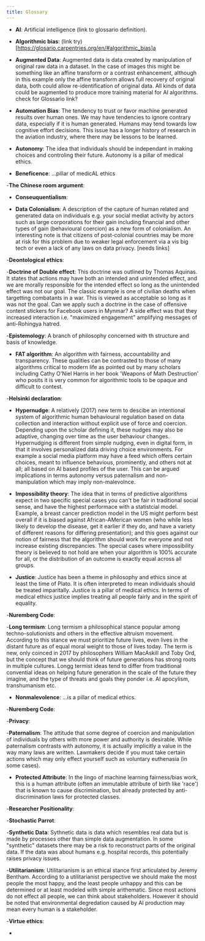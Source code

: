```yaml
---
title: Glossary
---
```


- **AI**:
  Artificial intelligence (link to glossario definition).

- **Algorithmic bias**:
(link try)[https://glosario.carpentries.org/en/#algorithmic_bias]a

- **Augmented Data**:
  Augmented data is data created by manipulation of original raw data in a dataset. In the case of images this might be something like an affine transform or a contrast enhancement, although in this example only the affine transform allows full recovery of original data, both could allow re-identification of original data. All kinds of data could be augmented to produce more training material for AI algorithms. check for Glossario link?

- **Automation Bias**:
    The tendency to trust or favor machine generated results over human ones. We may have tendencies to ignore contrary data, especially if it is human generated. Humans may tend towards low cognitive effort decisions. This issue has a longer history of research in the aviation industry, where there may be lessons to be learned.

- **Autonomy**:
    The idea that individuals should be independant in making choices and controling their future. Autonomy is a pillar of medical ethics. 

- **Beneficence**:
    ...pillar of medicAL ethics

-**The Chinese room argument**:

- **Conseuquentialism**:
  
- **Data Colonialism**:
  A description of the capture of human related and generated data on individuals  e.g. your social mediat activity by actors such as large corporations for their gain including financial and other types of gain (behavioural coercion) as a new form of colonialism. An interesting note is that citizens of post-colonial countries may be more at risk for this problem due to weaker legal enforcement via a vis big tech or even a lack of any laws on data privacy. [needs links]

-**Deontological ethics**:
 



-**Doctrine of Double effect**:
    This doctrine was outlined by Thomas Aquinas. It states that actions may have both an intended and unintended effect, and we are morally responsible for the intended effect so long as the unintended effect was not our goal. The classic example is one of civilian deaths when targetting combatants in a war. This is viewed as acceptable so long as it was not the goal. Can we apply such a doctrine in the case of offensive content stickers for Facebook users in Mynmar? A side effect was that they increased interaction i.e. "maximized engagement" amplifying messages of anti-Rohingya hatred. 

-**Epistemology**:
    A branch of philosophy concerned with th structure and basis of knowledge. 


- **FAT algorithm**: An algorithm with fairness, accountability and transparency. These qualities can be contrasted to those of many algorithms critical to modern life as pointed out by many scholars including Cathy O'Niel Harris in her book 'Weapons of Math Destruction' who posits it is very common for algorithmic tools to be opaque and difficult to contest. 


-**Helsinki declaration**:

 
- **Hypernudge**:
    A relatively (2017) new term to descibe an intentional system of algorithmic human behavioural regulation based on data collection and interaction without explicit use of force and coercion. Depending upon the scholar defining it, these nudges may also be adaptive, changing over time as the user behaviour changes. Hypernudging is different from simple nudging, even in digital form, in that it involves personalized data driving choice environments. For example a social media platform may have a feed which offers certain choices, meant to influence behavious, prominently, and others not at all; all based on AI based profiles of the user. This can be argued implications in terms autonomy versus paternalism and non-manipulation which may imply non-malevolnce.


- **Impossibility theory**:
  The idea that in terms of predictive algorithms expect in two specific special cases you can't be fair in traditional social sense, and have the highest performace with a statistcial model. Example, a breast cancer prediction model in the US might perform best overall if it is biased against African-AMerican women (who while less likely to develop the disease, get it earlier if they do, and have a variety of different reasons for differing presentation); and this goes against our notion of fairness that the algorithm should work for everyone and not increase existing discrepancies. The special cases where impossibility theory is believed to not hold are when your algorithm is 100% accurate for all, or the distribution of an outcome is exactly equal across all groups. 


- **Justice**: 
    Justice has been a theme in philosophy and ethics since at least the time of Plato. It is often interpreted to mean individuals should be treated imparitally. Justice is a pillar of medical ethics. In terms of medical ethics justice implies treating all people fairly and in the spirit of equality. 


-**Nuremberg Code**:

-**Long termism**:
    Long termism a philosophical stance popular among techno-solutionists and others in the effective altruism movement. According to this stance we must prioritize future lives, even lives in the distant future as of equal moral weight to those of lives today. The term is new, only coinced in 2017 by philosophers William MacAskill and Toby Ord, but the concept that we should think of future generations has strong roots in multiple cultures. Longg termist ideas tend to differ from traditional convential ideas on helping future generation in the scale of the future they imagine, and the type of threats and goals they ponder i.e. AI apocylism, transhumanism etc.



- **Nonmalevolence**:
     ...is a pillar of medical ethics. 

-**Nuremberg Code**:

-**Privacy**:

-**Paternalism**:
     The attitude that some degree of coercion and manipulation of individuals by others with more power and authority is desirable. While paternalism contrasts with autonomy, it is actually implicitly a value in the way many laws are written. Lawmakers decide if you must take certain actions which may only effect yourself such as voluntary euthenasia (in some cases).


- **Protected Attribute**:
     In the lingo of machine learning fairness/bias work, this is a human attribute (often an immutable attribute of birth like 'race') that is known to cause discrimination, but already protected by anti-discrimination laws for protected classes. 

-**Researcher Positionality**:

-**Stochastic Parrot**:

-**Synthetic Data**:
    Sythnetic data is data which resembles real data but is made by processes other than simple data augmentation. In some "synthetic" datasets there may be a risk to reconstruct parts of the original data. If the data was about humans e.g. hospital records, this potentially raises privacy issues.

 -**Utilitarianism**:
    Utilitarianism is an ethical stance first articulated by Jeremy Bentham. According to a utilitarianist perspective we should make the most people the most happy, and the least people unhappy and this can be determined or at least modeled with simple arithematic. Since most actions do not effect all people, we can think about stakeholders. However it should be noted that environmental degredation caused by AI production may mean every human is a stakeholder.


 -**Virtue ethics**:
 




-














